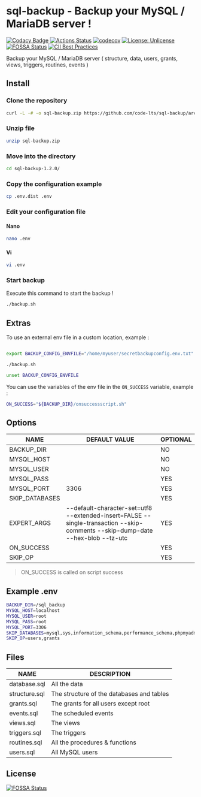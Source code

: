 # sql-backup - Backup your MySQL / MariaDB server !

[![Codacy Badge](https://app.codacy.com/project/badge/Grade/1d6a522144ca4169a0c679bd9d299341)](https://www.codacy.com/gh/code-lts/sql-backup/dashboard?utm_source=github.com&amp;utm_medium=referral&amp;utm_content=code-lts/sql-backup&amp;utm_campaign=Badge_Grade)
[![Actions Status](https://github.com/code-lts/sql-backup/workflows/Run%20tests/badge.svg)](https://github.com/code-lts/sql-backup/actions)
[![codecov](https://codecov.io/gh/code-lts/sql-backup/branch/master/graph/badge.svg)](https://codecov.io/gh/code-lts/sql-backup)
[![License: Unlicense](https://img.shields.io/badge/license-Unlicense-blue.svg)](http://unlicense.org/)
[![FOSSA Status](https://app.fossa.io/api/projects/git%2Bgithub.com%2Fcode-lts%2Fsql-backup.svg?type=shield)](https://app.fossa.io/projects/git%2Bgithub.com%2Fcode-lts%2Fsql-backup?ref=badge_shield)
[![CII Best Practices](https://bestpractices.coreinfrastructure.org/projects/1827/badge)](https://bestpractices.coreinfrastructure.org/projects/1827)

Backup your MySQL / MariaDB server ( structure, data, users, grants, views, triggers, routines, events )

## Install

### Clone the repository

```sh
curl -L -# -o sql-backup.zip https://github.com/code-lts/sql-backup/archive/refs/tags/v1.2.0.zip
```

### Unzip file

```sh
unzip sql-backup.zip
```

### Move into the directory

```sh
cd sql-backup-1.2.0/
```

### Copy the configuration example

```sh
cp .env.dist .env
```

### Edit your configuration file

#### Nano

```sh
nano .env
```

#### Vi

```sh
vi .env
```

### Start backup

Execute this command to start the backup !

```sh
./backup.sh
```

## Extras

To use an external env file in a custom location, example :

```sh

export BACKUP_CONFIG_ENVFILE="/home/myuser/secretbackupconfig.env.txt"

./backup.sh

unset BACKUP_CONFIG_ENVFILE
```

You can use the variables of the env file in the `ON_SUCCESS` variable, example :

```sh
ON_SUCCESS="${BACKUP_DIR}/onsuccessscript.sh"
```

## Options

| NAME           | DEFAULT VALUE                                                                                                                  | OPTIONAL |
|----------------|--------------------------------------------------------------------------------------------------------------------------------|----------|
| BACKUP_DIR     |                                                                                                                                | NO       |
| MYSQL_HOST     |                                                                                                                                | NO       |
| MYSQL_USER     |                                                                                                                                | NO       |
| MYSQL_PASS     |                                                                                                                                | YES      |
| MYSQL_PORT     | 3306                                                                                                                           | YES      |
| SKIP_DATABASES |                                                                                                                                | YES      |
| EXPERT_ARGS    | --default-character-set=utf8 --extended-insert=FALSE --single-transaction --skip-comments --skip-dump-date --hex-blob --tz-utc | YES      |
| ON_SUCCESS     |                                                                                                                                | YES      |
| SKIP_OP        |                                                                                                                                | YES      |

> ON_SUCCESS is called on script success

## Example .env

```sh
BACKUP_DIR=/sql_backup
MYSQL_HOST=localhost
MYSQL_USER=root
MYSQL_PASS=root
MYSQL_PORT=3306
SKIP_DATABASES=mysql,sys,information_schema,performance_schema,phpmyadmin
SKIP_OP=users,grants
```

## Files

| NAME          | DESCRIPTION                               |
|---------------|-------------------------------------------|
| database.sql  | All the data                              |
| structure.sql | The structure of the databases and tables |
| grants.sql    | The grants for all users except root      |
| events.sql    | The scheduled events                      |
| views.sql     | The views                                 |
| triggers.sql  | The triggers                              |
| routines.sql  | All the procedures & functions            |
| users.sql     | All MySQL users                           |

## License

[![FOSSA Status](https://app.fossa.io/api/projects/git%2Bgithub.com%2Fcode-lts%2Fsql-backup.svg?type=large)](https://app.fossa.io/projects/git%2Bgithub.com%2Fcode-lts%2Fsql-backup?ref=badge_large)
